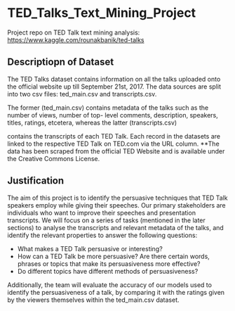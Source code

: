 # TED_Talks_Text_Mining_Project
Project repo on TED Talk text mining analysis: https://www.kaggle.com/rounakbanik/ted-talks

## Descriptiopn of Dataset
The TED Talks dataset contains information on all the talks uploaded onto the official website up till
September 21st, 2017. The data sources are split into two csv files: ted_main.csv and transcripts.csv.

The former (ted_main.csv) contains metadata of the talks such as the number of views, number of top-
level comments, description, speakers, titles, ratings, etcetera, whereas the latter (transcripts.csv)

contains the transcripts of each TED Talk. Each record in the datasets are linked to the respective TED
Talk on TED.com via the URL column.
**The data has been scraped from the official TED Website and is available under the Creative Commons License.

## Justification
The aim of this project is to identify the persuasive techniques that TED Talk speakers employ while
giving their speeches. Our primary stakeholders are individuals who want to improve their speeches
and presentation transcripts. We will focus on a series of tasks (mentioned in the later sections) to
analyse the transcripts and relevant metadata of the talks, and identify the relevant properties to answer
the following questions:
- What makes a TED Talk persuasive or interesting?
- How can a TED Talk be more persuasive? Are there certain words, phrases or topics that make
its persuasiveness more effective?
- Do different topics have different methods of persuasiveness?

Additionally, the team will evaluate the accuracy of our models used to identify the persuasiveness of a
talk, by comparing it with the ratings given by the viewers themselves within the ted_main.csv dataset.
